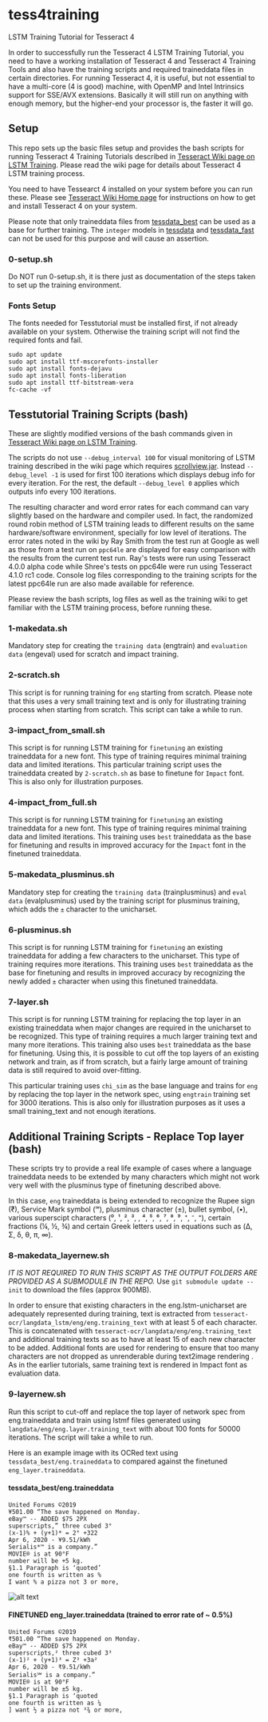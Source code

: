 # tess4training
LSTM Training Tutorial for Tesseract 4

In order to successfully run the Tesseract 4 LSTM Training Tutorial, you need to have a working installation of Tesseract 4
and Tesseract 4 Training Tools and also have the training scripts and required traineddata files in certain directories.
For running Tesseract 4, it is useful, but not essential to have a multi-core (4 is good) machine, with OpenMP
and Intel Intrinsics support for SSE/AVX extensions. Basically it will still run on anything with enough memory,
but the higher-end your processor is, the faster it will go.

## Setup

This repo sets up the basic files setup and provides the bash scripts
for running Tesseract 4 Training Tutorials described in [Tesseract Wiki
page on LSTM Training](https://github.com/tesseract-ocr/tesseract/wiki/TrainingTesseract-4.00).
Please read the wiki page for details about Tesseract 4 LSTM training process.

You need to have Tessearct 4 installed on your system before you can run these. Please
see [Tesseract Wiki Home page](https://github.com/tesseract-ocr/tesseract/wiki) for
instructions on how to get and install Tesseract 4 on your system.

Please note that only traineddata files from [tessdata_best](https://github.com/tesseract-ocr/tessdata_best/)
can be used as a base for further training. The `integer` models in [tessdata](https://github.com/tesseract-ocr/tessdata) and
[tessdata_fast](https://github.com/tesseract-ocr/tessdata_fast) can not be used for this purpose and will
cause an assertion.

### 0-setup.sh

Do NOT run 0-setup.sh, it is there just as documentation of the steps taken to
set up the training environment.

### Fonts Setup

The fonts needed for Tesstutorial must be installed first, if not already available on your system.
Otherwise the training script will not find the required fonts and fail.

```
sudo apt update
sudo apt install ttf-mscorefonts-installer
sudo apt install fonts-dejavu
sudo apt install fonts-liberation
sudo apt install ttf-bitstream-vera
fc-cache -vf
```

## Tesstutorial Training Scripts (bash)

These are slightly modified versions of the bash commands given in [Tesseract Wiki
page on LSTM Training](https://github.com/tesseract-ocr/tesseract/wiki/TrainingTesseract-4.00).

The scripts do not use `--debug_interval 100` for visual monitoring of LSTM training
described in the wiki page which requires
[scrollview.jar](https://github.com/tesseract-ocr/tesseract/wiki/ViewerDebugging).
Instead `--debug_level -1` is used for first 100 iterations which displays debug info
for every iteration. For the rest, the default `--debug_level 0` applies which outputs
info every 100 iterations.

The resulting character and word error rates for each command can vary slightly based on
the hardware and compiler used. In fact, the randomized round robin method of LSTM training
leads to different results on the same hardware/software environment, specially for low level of iterations.
The error rates noted in the wiki by Ray Smith from the test run at Google as well
as those from a test run on `ppc64le` are displayed for easy comparison with the results
from the current test run. Ray's tests were run using Tesseract 4.0.0 alpha code while
Shree's tests on ppc64le were run using Tesseract 4.1.0 rc1 code. Console log files
corresponding to the training scripts for the latest ppc64le run are also made available for reference.

Please review the bash scripts, log files as well as the training wiki to get familiar with the
LSTM training process, before running these.

### 1-makedata.sh

Mandatory step for creating the `training data` (engtrain) and `evaluation data` (engeval) used
for scratch and impact training.

### 2-scratch.sh

This script is for running training for `eng` starting from scratch. Please note that this uses
a very small training text and is only for illustrating training process when starting from scratch.
This script can take a while to run.

### 3-impact_from_small.sh

This script is for running LSTM training for `finetuning` an existing traineddata for a new font.
This type of training requires minimal training data and limited iterations. This particular training
script uses the traineddata created by `2-scratch.sh` as base to finetune for `Impact` font.
This is also only for illustration purposes.

### 4-impact_from_full.sh

This script is for running LSTM training for `finetuning` an existing traineddata for a new font.
This type of training requires minimal training data and limited iterations. This training uses
`best` traineddata as the base for finetuning and results in improved accuracy for the
`Impact` font in the finetuned traineddata.

### 5-makedata_plusminus.sh
Mandatory step for creating the `training data` (trainplusminus) and `eval data` (evalplusminus)
used by the training script for plusminus training, which adds the `±` character to the unicharset.

### 6-plusminus.sh
This script is for running LSTM training for `finetuning` an existing traineddata for adding a few
characters to the unicharset. This type of training requires more iterations. This training uses
`best` traineddata as the base for finetuning and results in improved accuracy by recognizing
the newly added `±` character when using this finetuned traineddata.

### 7-layer.sh

This script is for running LSTM training for replacing the top layer in an existing traineddata
when major changes are required in the unicharset to be recognized. This type of training requires a
much larger training text and many more iterations. This training also uses
`best` traineddata as the base for finetuning. Using this, it is possible to cut off the top layers of an
existing network and train, as if from scratch, but a fairly large amount of training data is still
required to avoid over-fitting.

This particular training uses `chi_sim` as the base language and trains for `eng` by
replacing the top layer in the network spec, using `engtrain` training set for 3000 iterations. This is
also only for illustration purposes as it uses a small training_text and not enough iterations.

## Additional Training Scripts - Replace Top layer (bash)

These scripts try to provide a real life example of cases where a language traineddata needs
to be extended by many characters which might not work very well with the plusminus type of 
finetuning described above.

In this case, `eng` traineddata is being extended to recognize the Rupee sign (₹), Service Mark symbol (℠),
plusminus character (±), bullet symbol, (•), various superscipt characters (⁰, ¹, ², ³, , ⁴, ⁵, ⁶, ⁷, ⁸, ⁹, ⁺, ⁻, ⁼), 
certain fractions (¼, ½, ¾) and certain Greek letters used in equations such as (Δ, Σ, δ, θ, π, ∞).

### 8-makedata_layernew.sh

*IT IS NOT REQUIRED TO RUN THIS SCRIPT AS THE OUTPUT FOLDERS ARE PROVIDED AS A SUBMODULE IN THE REPO.*
Use `git submodule update --init` to download the files (approx 900MB).

In order to ensure that existing characters in the eng.lstm-unicharset are adequately represented during
training, text is extracted from `tesseract-ocr/langdata_lstm/eng/eng.training_text` with at least 5 of
each character. This is concatenated with `tesseract-ocr/langdata/eng/eng.training_text` and additional
training texts so as to have at least 15 of each new character to be added. 
Additional fonts are used for rendering to ensure that too many characters are not dropped as unrenderable 
during text2image rendering . As in the earlier tutorials, same training text is rendered in Impact font 
as evaluation data.

### 9-layernew.sh

Run this script to cut-off and replace the top layer of network spec from eng.traineddata and
train using lstmf files generated using `langdata/eng/eng.layer.training_text` with about 100 fonts
for 50000 iterations. The script will take a while to run.

Here is an example image with its OCRed text using `tessdata_best/eng.traineddata` to compared
against the finetuned `eng_layer.traineddata`.

#### tessdata_best/eng.traineddata

```
United Forums ©2019
¥501.00 “The save happened on Monday.
eBay™ -- ADDED $75 2PX
superscripts,” three cubed 3°
(x-1)% + (y+1)* = 2° +322
Apr 6, 2020 - ¥9.51/kWh
Serialis*™ is a company.”
MOVIE® is at 90°F
number will be +5 kg.
§1.1 Paragraph is ‘quoted’
one fourth is written as %
I want % a pizza not 3 or more,
```
![alt text][logo]

[logo]: https://github.com/Shreeshrii/tess4training/raw/master/layernew.png "Sample Image"
#### FINETUNED eng_layer.traineddata (trained to error rate of ~ 0.5%)

```
United Forums ©2019
₹501.00 “The save happened on Monday.
eBay™ -- ADDED $75 2PX
superscripts,² three cubed 3³
(x-1)² + (y+1)³ = Z³ +3a²
Apr 6, 2020 - ₹9.51/kWh
Serialis℠ is a company.”
MOVIE® is at 90°F
number will be ±5 kg.
§1.1 Paragraph is ‘quoted
one fourth is written as ¼
] want ½ a pizza not ³¾ or more,
```





